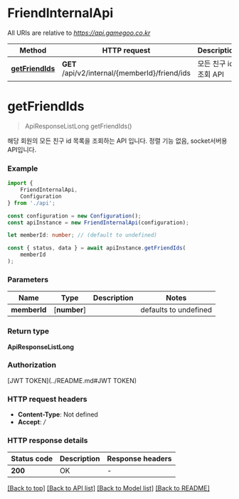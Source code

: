 # FriendInternalApi

All URIs are relative to *https://api.gamegoo.co.kr*

|Method | HTTP request | Description|
|------------- | ------------- | -------------|
|[**getFriendIds**](#getfriendids) | **GET** /api/v2/internal/{memberId}/friend/ids | 모든 친구 id 조회 API|

# **getFriendIds**
> ApiResponseListLong getFriendIds()

해당 회원의 모든 친구 id 목록을 조회하는 API 입니다. 정렬 기능 없음, socket서버용 API입니다.

### Example

```typescript
import {
    FriendInternalApi,
    Configuration
} from './api';

const configuration = new Configuration();
const apiInstance = new FriendInternalApi(configuration);

let memberId: number; // (default to undefined)

const { status, data } = await apiInstance.getFriendIds(
    memberId
);
```

### Parameters

|Name | Type | Description  | Notes|
|------------- | ------------- | ------------- | -------------|
| **memberId** | [**number**] |  | defaults to undefined|


### Return type

**ApiResponseListLong**

### Authorization

[JWT TOKEN](../README.md#JWT TOKEN)

### HTTP request headers

 - **Content-Type**: Not defined
 - **Accept**: */*


### HTTP response details
| Status code | Description | Response headers |
|-------------|-------------|------------------|
|**200** | OK |  -  |

[[Back to top]](#) [[Back to API list]](../README.md#documentation-for-api-endpoints) [[Back to Model list]](../README.md#documentation-for-models) [[Back to README]](../README.md)

